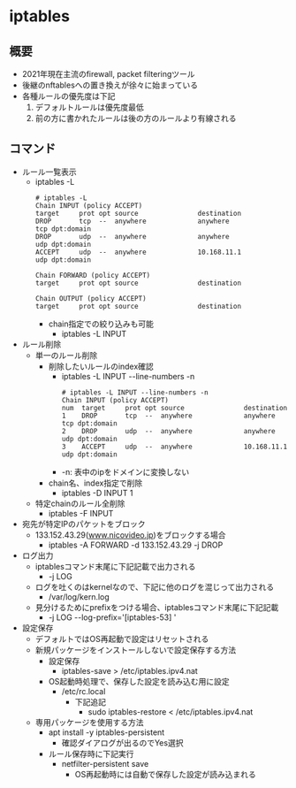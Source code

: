 # iptables

## 概要

* 2021年現在主流のfirewall, packet filteringツール
* 後継のnftablesへの置き換えが徐々に始まっている
* 各種ルールの優先度は下記
  1. デフォルトルールは優先度最低
  2. 前の方に書かれたルールは後の方のルールより有線される

## コマンド

* ルール一覧表示
  * iptables -L
    ```
    # iptables -L
    Chain INPUT (policy ACCEPT)
    target     prot opt source               destination
    DROP       tcp  --  anywhere             anywhere             tcp dpt:domain
    DROP       udp  --  anywhere             anywhere             udp dpt:domain
    ACCEPT     udp  --  anywhere             10.168.11.1          udp dpt:domain

    Chain FORWARD (policy ACCEPT)
    target     prot opt source               destination

    Chain OUTPUT (policy ACCEPT)
    target     prot opt source               destination
    ```
    * chain指定での絞り込みも可能
      * iptables -L INPUT
* ルール削除
  * 単一のルール削除
    * 削除したいルールのindex確認
      * iptables -L INPUT --line-numbers -n
        ```
        # iptables -L INPUT --line-numbers -n
        Chain INPUT (policy ACCEPT)
        num  target     prot opt source               destination
        1    DROP       tcp  --  anywhere             anywhere             tcp dpt:domain
        2    DROP       udp  --  anywhere             anywhere             udp dpt:domain
        3    ACCEPT     udp  --  anywhere             10.168.11.1          udp dpt:domain
        ```
      * -n: 表中のipをドメインに変換しない
    * chain名、index指定で削除
      * iptables -D INPUT 1
  * 特定chainのルール全削除
    * iptables -F INPUT
* 宛先が特定IPのパケットをブロック
  * 133.152.43.29(www.nicovideo.jp)をブロックする場合
    * iptables -A FORWARD -d 133.152.43.29 -j DROP
* ログ出力
  * iptablesコマンド末尾に下記記載で出力される
    * -j LOG
  * ログを吐くのはkernelなので、下記に他のログを混じって出力される
    * /var/log/kern.log
  * 見分けるためにprefixをつける場合、iptablesコマンド末尾に下記記載
    * -j LOG --log-prefix='[iptables-53] '
* 設定保存
  * デフォルトではOS再起動で設定はリセットされる
  * 新規パッケージをインストールしないで設定保存する方法
    * 設定保存
      * iptables-save > /etc/iptables.ipv4.nat
    * OS起動時処理で、保存した設定を読み込む用に設定
      * /etc/rc.local
        * 下記追記
          * sudo iptables-restore < /etc/iptables.ipv4.nat
  * 専用パッケージを使用する方法
    * apt install -y iptables-persistent
      * 確認ダイアログが出るのでYes選択
    * ルール保存時に下記実行
      * netfilter-persistent save
        * OS再起動時には自動で保存した設定が読み込まれる
  